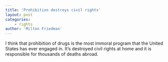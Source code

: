 ```yaml
---
title: 'Prohibition destroys civil rights'
layout: post
categories:
    - rights
author: 'Milton Friedman'
---
```


I think that prohibition of drugs is the most immoral program that the United States has ever engaged in. It’s destroyed civil rights at home and it is responsible for thousands of deaths abroad.